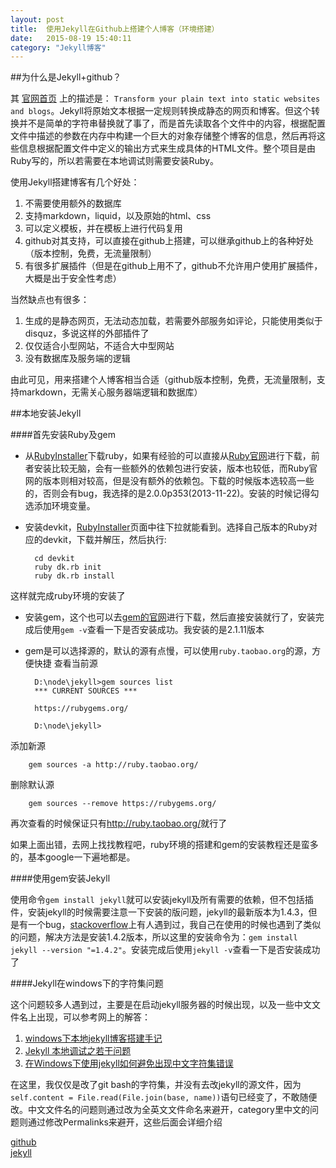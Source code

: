 ```yaml
---
layout: post
title:  使用Jekyll在Github上搭建个人博客（环境搭建） 
date:   2015-08-19 15:40:11
category: "Jekyll博客"
---
```


##为什么是Jekyll+github？

其 [官网首页](http://jekyllrb.com) 上的描述是： `Transform your plain text into static websites and blogs`。Jekyll将原始文本根据一定规则转换成静态的网页和博客。但这个转换并不是简单的字符串替换就了事了，而是首先读取各个文件中的内容，根据配置文件中描述的参数在内存中构建一个巨大的对象存储整个博客的信息，然后再将这些信息根据配置文件中定义的输出方式来生成具体的HTML文件。整个项目是由Ruby写的，所以若需要在本地调试则需要安装Ruby。

使用Jekyll搭建博客有几个好处：

1. 不需要使用额外的数据库
2. 支持markdown，liquid，以及原始的html、css
3. 可以定义模板，并在模板上进行代码复用
4. github对其支持，可以直接在github上搭建，可以继承github上的各种好处（版本控制，免费，无流量限制）
5. 有很多扩展插件（但是在github上用不了，github不允许用户使用扩展插件，大概是出于安全性考虑）

当然缺点也有很多：

1. 生成的是静态网页，无法动态加载，若需要外部服务如评论，只能使用类似于disquz，多说这样的外部插件了
2. 仅仅适合小型网站，不适合大中型网站
3. 没有数据库及服务端的逻辑

由此可见，用来搭建个人博客相当合适（github版本控制，免费，无流量限制，支持markdown，无需关心服务器端逻辑和数据库）

##本地安装Jekyll

####首先安装Ruby及gem

* 从[RubyInstaller](http://rubyinstaller.org)下载ruby，如果有经验的可以直接从[Ruby官网](https://www.ruby-lang.org/zh_cn/downloads/)进行下载，前者安装比较无脑，会有一些额外的依赖包进行安装，版本也较低，而Ruby官网的版本则相对较高，但是没有额外的依赖包。下载的时候版本选较高一些的，否则会有bug，我选择的是2.0.0p353(2013-11-22)。安装的时候记得勾选添加环境变量。

* 安装devkit，[RubyInstaller](http://rubyinstaller.org)页面中往下拉就能看到。选择自己版本的Ruby对应的devkit，下载并解压，然后执行:

	    cd devkit
	    ruby dk.rb init
	    ruby dk.rb install
这样就完成ruby环境的安装了

* 安装gem，这个也可以去[gem的官网](https://rubygems.org)进行下载，然后直接安装就行了，安装完成后使用`gem -v`查看一下是否安装成功。我安装的是2.1.11版本

* gem是可以选择源的，默认的源有点慢，可以使用`ruby.taobao.org`的源，方便快捷
查看当前源

	    D:\node\jekyll>gem sources list
		*** CURRENT SOURCES ***

		https://rubygems.org/

		D:\node\jekyll>
添加新源

		gem sources -a http://ruby.taobao.org/
删除默认源

		gem sources --remove https://rubygems.org/
再次查看的时候保证只有<http://ruby.taobao.org/>就行了

如果上面出错，去网上找找教程吧，ruby环境的搭建和gem的安装教程还是蛮多的，基本google一下遍地都是。

####使用gem安装Jekyll

使用命令`gem install jekyll`就可以安装jekyll及所有需要的依赖，但不包括插件，安装jekyll的时候需要注意一下安装的版问题，jekyll的最新版本为1.4.3，但是有一个bug，[stackoverflow](http://stackoverflow.com/questions/21137096/jekyll-error-running-jekyll-serve)上有人遇到过，我自己在使用的时候也遇到了类似的问题，解决方法是安装1.4.2版本，所以这里的安装命令为：`gem install jekyll --version "=1.4.2"`。安装完成后使用`jekyll -v`查看一下是否安装成功了

####Jekyll在windows下的字符集问题

这个问题较多人遇到过，主要是在启动jekyll服务器的时候出现，以及一些中文文件名上出现，可以参考网上的解答：

1. [windows下本地jekyll博客搭建手记](http://blog.jsfor.com/skill/2013/09/07/jekyll-local-structures-notes/)
2. [Jekyll 本地调试之若干问题](http://chxt6896.github.io/blog/2012/02/13/blog-jekyll-native.html)
3. [在Windows下使用jekyll如何避免出现中文字符集错误](http://yanping.me/cn/blog/2012/10/09/chinese-charset-problems-with-jekyll/)

在这里，我仅仅是改了git bash的字符集，并没有去改jekyll的源文件，因为`self.content = File.read(File.join(base, name))`语句已经变了，不敢随便改。中文文件名的问题则通过改为全英文文件命名来避开，category里中文的问题则通过修改Permalinks来避开，这些后面会详细介绍



[github](http://segmentfault.com/t/github/blogs)  
[jekyll](http://segmentfault.com/t/jekyll/blogs)